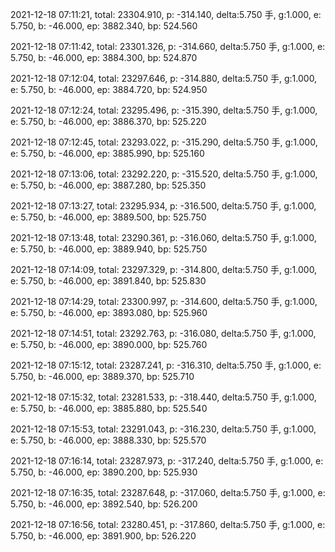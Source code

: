 2021-12-18 07:11:21, total: 23304.910, p: -314.140, delta:5.750 手, g:1.000, e: 5.750, b: -46.000, ep: 3882.340, bp: 524.560

2021-12-18 07:11:42, total: 23301.326, p: -314.660, delta:5.750 手, g:1.000, e: 5.750, b: -46.000, ep: 3884.300, bp: 524.870

2021-12-18 07:12:04, total: 23297.646, p: -314.880, delta:5.750 手, g:1.000, e: 5.750, b: -46.000, ep: 3884.720, bp: 524.950

2021-12-18 07:12:24, total: 23295.496, p: -315.390, delta:5.750 手, g:1.000, e: 5.750, b: -46.000, ep: 3886.370, bp: 525.220

2021-12-18 07:12:45, total: 23293.022, p: -315.290, delta:5.750 手, g:1.000, e: 5.750, b: -46.000, ep: 3885.990, bp: 525.160

2021-12-18 07:13:06, total: 23292.220, p: -315.520, delta:5.750 手, g:1.000, e: 5.750, b: -46.000, ep: 3887.280, bp: 525.350

2021-12-18 07:13:27, total: 23295.934, p: -316.500, delta:5.750 手, g:1.000, e: 5.750, b: -46.000, ep: 3889.500, bp: 525.750

2021-12-18 07:13:48, total: 23290.361, p: -316.060, delta:5.750 手, g:1.000, e: 5.750, b: -46.000, ep: 3889.940, bp: 525.750

2021-12-18 07:14:09, total: 23297.329, p: -314.800, delta:5.750 手, g:1.000, e: 5.750, b: -46.000, ep: 3891.840, bp: 525.830

2021-12-18 07:14:29, total: 23300.997, p: -314.600, delta:5.750 手, g:1.000, e: 5.750, b: -46.000, ep: 3893.080, bp: 525.960

2021-12-18 07:14:51, total: 23292.763, p: -316.080, delta:5.750 手, g:1.000, e: 5.750, b: -46.000, ep: 3890.000, bp: 525.760

2021-12-18 07:15:12, total: 23287.241, p: -316.310, delta:5.750 手, g:1.000, e: 5.750, b: -46.000, ep: 3889.370, bp: 525.710

2021-12-18 07:15:32, total: 23281.533, p: -318.440, delta:5.750 手, g:1.000, e: 5.750, b: -46.000, ep: 3885.880, bp: 525.540

2021-12-18 07:15:53, total: 23291.043, p: -316.230, delta:5.750 手, g:1.000, e: 5.750, b: -46.000, ep: 3888.330, bp: 525.570

2021-12-18 07:16:14, total: 23287.973, p: -317.240, delta:5.750 手, g:1.000, e: 5.750, b: -46.000, ep: 3890.200, bp: 525.930

2021-12-18 07:16:35, total: 23287.648, p: -317.060, delta:5.750 手, g:1.000, e: 5.750, b: -46.000, ep: 3892.540, bp: 526.200

2021-12-18 07:16:56, total: 23280.451, p: -317.860, delta:5.750 手, g:1.000, e: 5.750, b: -46.000, ep: 3891.900, bp: 526.220